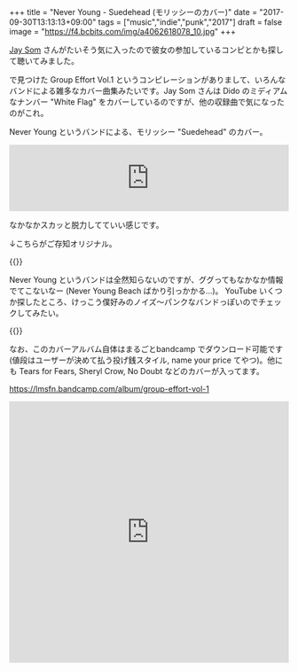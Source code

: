+++
title = "Never Young - Suedehead (モリッシーのカバー)"
date = "2017-09-30T13:13:13+09:00"
tags = ["music","indie","punk","2017"]
draft = false
image = "https://f4.bcbits.com/img/a4062618078_10.jpg"
+++

[Jay Som](/post/201709/jay-som-everybody-works/) さんがたいそう気に入ったので彼女の参加しているコンピとかも探して聴いてみました。

で見つけた Group Effort Vol.1 というコンピレーションがありまして、いろんなバンドによる雑多なカバー曲集みたいです。Jay Som さんは Dido のミディアムなナンバー "White Flag" をカバーしているのですが、他の収録曲で気になったのがこれ。

Never Young というバンドによる、モリッシー "Suedehead" のカバー。

<div class="embed">
<iframe style="border: 0; width: 100%; height: 120px;" src="https://bandcamp.com/EmbeddedPlayer/album=2464006688/size=large/bgcol=ffffff/linkcol=0687f5/tracklist=false/artwork=small/track=1889612601/transparent=true/" seamless><a href="http://lmsfn.bandcamp.com/album/group-effort-vol-1">Group Effort Vol. 1 by Never Young</a></iframe>
</div>

なかなかスカッと脱力してていい感じです。

↓こちらがご存知オリジナル。

{{<youtube src="0AvuweztG4Q" title="Morrissey - Suedehead">}}

Never Young というバンドは全然知らないのですが、ググってもなかなか情報でてこないなー (Never Young Beach ばかり引っかかる…)。 YouTube いくつか探したところ、けっこう僕好みのノイズ〜パンクなバンドっぽいのでチェックしてみたい。

{{<youtube src="CCMck4DnpxA" title="Never Young - Like A Version" >}}

なお、このカバーアルバム自体はまるごとbandcamp でダウンロード可能です(値段はユーザーが決めて払う投げ銭スタイル, name your price てやつ)。他にも Tears for Fears, Sheryl Crow, No Doubt などのカバーが入ってます。

https://lmsfn.bandcamp.com/album/group-effort-vol-1

<iframe style="border: 0; width: 100%; height: 472px;" src="https://bandcamp.com/EmbeddedPlayer/album=2464006688/size=large/bgcol=ffffff/linkcol=0687f5/artwork=small/transparent=true/" seamless><a href="http://lmsfn.bandcamp.com/album/group-effort-vol-1">Group Effort Vol. 1 by LMSFN</a></iframe>
